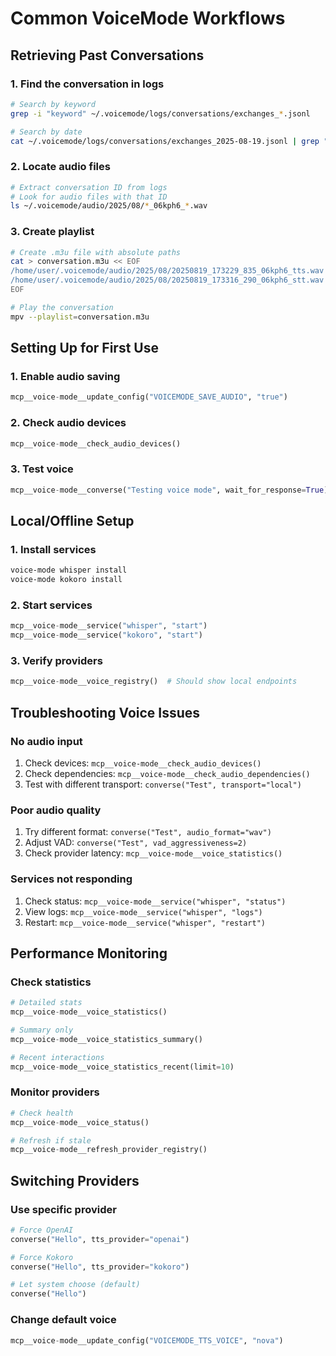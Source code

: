 # Common VoiceMode Workflows

## Retrieving Past Conversations

### 1. Find the conversation in logs
```bash
# Search by keyword
grep -i "keyword" ~/.voicemode/logs/conversations/exchanges_*.jsonl

# Search by date
cat ~/.voicemode/logs/conversations/exchanges_2025-08-19.jsonl | grep "17:35"
```

### 2. Locate audio files
```bash
# Extract conversation ID from logs
# Look for audio files with that ID
ls ~/.voicemode/audio/2025/08/*_06kph6_*.wav
```

### 3. Create playlist
```bash
# Create .m3u file with absolute paths
cat > conversation.m3u << EOF
/home/user/.voicemode/audio/2025/08/20250819_173229_835_06kph6_tts.wav
/home/user/.voicemode/audio/2025/08/20250819_173316_290_06kph6_stt.wav
EOF

# Play the conversation
mpv --playlist=conversation.m3u
```

## Setting Up for First Use

### 1. Enable audio saving
```python
mcp__voice-mode__update_config("VOICEMODE_SAVE_AUDIO", "true")
```

### 2. Check audio devices
```python
mcp__voice-mode__check_audio_devices()
```

### 3. Test voice
```python
mcp__voice-mode__converse("Testing voice mode", wait_for_response=True)
```

## Local/Offline Setup

### 1. Install services
```bash
voice-mode whisper install
voice-mode kokoro install
```

### 2. Start services
```python
mcp__voice-mode__service("whisper", "start")
mcp__voice-mode__service("kokoro", "start")
```

### 3. Verify providers
```python
mcp__voice-mode__voice_registry()  # Should show local endpoints
```

## Troubleshooting Voice Issues

### No audio input
1. Check devices: `mcp__voice-mode__check_audio_devices()`
2. Check dependencies: `mcp__voice-mode__check_audio_dependencies()`
3. Test with different transport: `converse("Test", transport="local")`

### Poor audio quality
1. Try different format: `converse("Test", audio_format="wav")`
2. Adjust VAD: `converse("Test", vad_aggressiveness=2)`
3. Check provider latency: `mcp__voice-mode__voice_statistics()`

### Services not responding
1. Check status: `mcp__voice-mode__service("whisper", "status")`
2. View logs: `mcp__voice-mode__service("whisper", "logs")`
3. Restart: `mcp__voice-mode__service("whisper", "restart")`

## Performance Monitoring

### Check statistics
```python
# Detailed stats
mcp__voice-mode__voice_statistics()

# Summary only
mcp__voice-mode__voice_statistics_summary()

# Recent interactions
mcp__voice-mode__voice_statistics_recent(limit=10)
```

### Monitor providers
```python
# Check health
mcp__voice-mode__voice_status()

# Refresh if stale
mcp__voice-mode__refresh_provider_registry()
```

## Switching Providers

### Use specific provider
```python
# Force OpenAI
converse("Hello", tts_provider="openai")

# Force Kokoro
converse("Hello", tts_provider="kokoro")

# Let system choose (default)
converse("Hello")
```

### Change default voice
```python
mcp__voice-mode__update_config("VOICEMODE_TTS_VOICE", "nova")
```